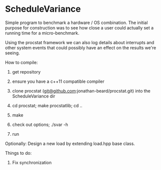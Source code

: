 ScheduleVariance
================

Simple program to benchmark a hardware / OS combination.  The initial
purpose for construction was to see how close a user could actually
set a running time for a micro-benchmark.

Using the procstat framework we can also log details about interrupts
and other system events that could possibly have an effect on the 
results we're seeing.  

How to compile:

1) get repository

2) ensure you have a c++11 compatible compiler

3) clone procstat (git@github.com:jonathan-beard/procstat.git) into the ScheduleVariance dir

4) cd procstat; make procstatlib; cd ..

5) make 

6) check out options; ./svar -h

7) run

Optionally: 
Design a new load by extending load.hpp base class.

Things to do:
1) Fix synchronization

